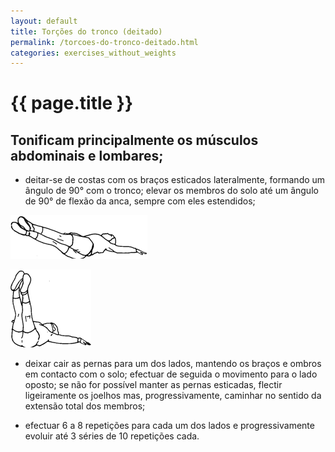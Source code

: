 ```yaml
---
layout: default
title: Torções do tronco (deitado)
permalink: /torcoes-do-tronco-deitado.html
categories: exercises_without_weights
---
```


# {{ page.title }}

## Tonificam principalmente os músculos abdominais e lombares;

* deitar-se de costas com os braços esticados lateralmente, formando um ângulo de 90° com o tronco; elevar os membros do solo até um ân­gulo de 90° de flexão da anca, sempre com eles estendidos;

![Torções do tronco (deitado)](assets/torcoes-do-tronco-deitado.gif)

![Torções do tronco (deitado)](assets/torcoes-do-tronco-deitado-2.gif)

* deixar cair as pernas para um dos lados, mantendo os braços e ombros em contacto com o solo; efectuar de seguida o movimento para o lado oposto; se não for possível manter as pernas esticadas, flectir ligeiramente os joelhos mas, progressivamente, caminhar no sentido da extensão total dos membros;

* efectuar 6 a 8 repetições para cada um dos lados e progressivamente evoluir até 3 séries de 10 repetições cada.
